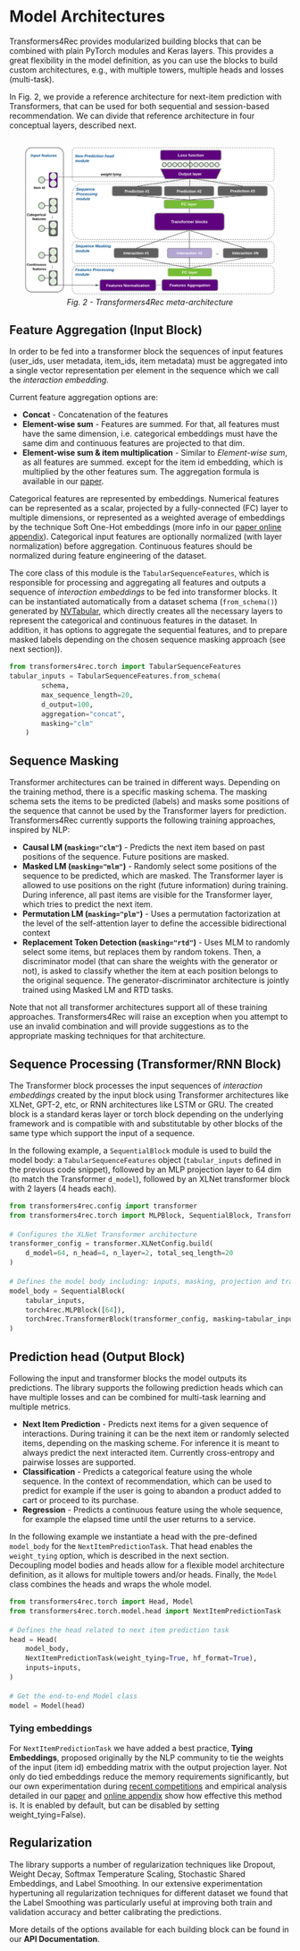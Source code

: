 # Model Architectures

Transformers4Rec provides modularized building blocks that can be combined with plain PyTorch modules and Keras layers. This provides a great flexibility in the model definition, as you can use the blocks to build custom architectures, e.g., with multiple towers, multiple heads and losses (multi-task).

In Fig. 2, we provide a reference architecture for next-item prediction with Transformers, that can be used for both sequential and session-based recommendation. We can divide that reference architecture in four conceptual layers, described next.

<div style="text-align: center; margin: 20pt"><img src="_images/transformers4rec_metaarchitecture.png" alt="Transformers4Rec meta-architecture" style="width:600px;"/><br><figcaption style="font-style: italic;">Fig. 2 - Transformers4Rec meta-architecture</figcaption></div>


## Feature Aggregation (Input Block)
In order to be fed into a transformer block the sequences of input features (user_ids, user metadata, item_ids, item metadata) must be aggregated into a single vector representation per element in the sequence which we call the *interaction embedding*. 

Current feature aggregation options are:
- **Concat** - Concatenation of the features
- **Element-wise sum** - Features are summed. For that, all features must have the same dimension, i.e. categorical embeddings must have the same dim and continuous features are projected to that dim.
- **Element-wise sum & item multiplication** - Similar to *Element-wise sum*, as all features are summed. except for the item id embedding, which is multiplied by the other features sum. The aggregation formula is available in our [paper](https://github.com/NVIDIA-Merlin/publications/blob/main/2021_acm_recsys_transformers4rec/recsys21_transformers4rec_paper.pdf).

Categorical features are represented by embeddings. Numerical features can be represented as a scalar, projected by a fully-connected (FC) layer to multiple dimensions, or represented as a weighted average of embeddings by the technique Soft One-Hot embeddings (more info in our [paper online appendix](https://github.com/NVIDIA-Merlin/publications/blob/main/2021_acm_recsys_transformers4rec/Appendices/Appendix_A-Techniques_used_in_Transformers4Rec_Meta-Architecture.md)). Categorical input features are optionally normalized (with layer normalization) before aggregation.  Continuous features should be normalized during feature engineering of the dataset.

The core class of this module is the `TabularSequenceFeatures`, which is responsible for processing and aggregating all features and outputs a sequence of *interaction embeddings* to be fed into transformer blocks. It can be instantiated automatically from a dataset schema (`from_schema()`) generated by [NVTabular](https://github.com/NVIDIA/NVTabular), which directly creates all the necessary layers to represent the categorical and continuous features in the dataset. In addition, it has options to aggregate the sequential features, and to prepare masked labels depending on the chosen sequence masking approach (see next section)).

```python
from transformers4rec.torch import TabularSequenceFeatures
tabular_inputs = TabularSequenceFeatures.from_schema(
        schema,
        max_sequence_length=20,
        d_output=100,
        aggregation="concat",
        masking="clm"
    )
```


## Sequence Masking
Transformer architectures can be trained in different ways. Depending on the training method, there is a specific masking schema. The masking schema sets the items to be predicted (labels) and masks some positions of the sequence that cannot be used by the Transformer layers for prediction. Transformers4Rec currently supports the following training approaches, inspired by NLP:

- **Causal LM (`masking="clm"`)** - Predicts the next item based on past positions of the sequence. Future positions are masked.
- **Masked LM (`masking="mlm"`)** - Randomly select some positions of the sequence to be predicted, which are masked. The Transformer layer is allowed to use positions on the right (future information) during training. During inference, all past items are visible for the Transformer layer, which tries to predict the next item.
- **Permutation LM (`masking="plm"`)** - Uses a permutation factorization at the level of the self-attention layer to define the accessible bidirectional context
- **Replacement Token Detection (`masking="rtd"`)** - Uses MLM to randomly select some items, but replaces them by random tokens. Then, a discriminator model (that can share the weights with the generator or not), is asked to classify whether the item at each position belongs to the original sequence. The generator-discriminator architecture is jointly trained using Masked LM and RTD tasks. 

Note that not all transformer architectures support all of these training approaches.  Transformers4Rec will raise an exception when you attempt to use an invalid combination and will provide suggestions as to the appropriate masking techniques for that architecture.

## Sequence Processing (Transformer/RNN Block)
The Transformer block processes the input sequences of *interaction embeddings* created by the input block using Transformer architectures like XLNet, GPT-2, etc, or RNN architectures like LSTM or GRU.  The created block is a standard keras layer or torch block depending on the underlying framework and is compatible with and substitutable by other blocks of the same type which support the input of a sequence.

In the following example, a `SequentialBlock` module is used to build the model body: a `TabularSequenceFeatures` object (`tabular_inputs` defined in the previous code snippet), followed by an MLP projection layer to 64 dim (to match the Transformer `d_model`), followed by an XLNet transformer block with 2 layers (4 heads each).


```python
from transformers4rec.config import transformer
from transformers4rec.torch import MLPBlock, SequentialBlock, TransformerBlock

# Configures the XLNet Transformer architecture
transformer_config = transformer.XLNetConfig.build(
    d_model=64, n_head=4, n_layer=2, total_seq_length=20
)

# Defines the model body including: inputs, masking, projection and transformer block.
model_body = SequentialBlock(
    tabular_inputs, 
    torch4rec.MLPBlock([64]), 
    torch4rec.TransformerBlock(transformer_config, masking=tabular_inputs.masking)
)
```


## Prediction head (Output Block)
Following the input and transformer blocks the model outputs its predictions.  The library supports the following prediction heads which can have multiple losses and can be combined for multi-task learning and multiple metrics.

- **Next Item Prediction** - Predicts next items for a given sequence of interactions. During training it can be the next item or randomly selected items, depending on the masking scheme. For inference it is meant to always predict the next interacted item. Currently cross-entropy and pairwise losses are supported. 
- **Classification** - Predicts a categorical feature using the whole sequence. In the context of recommendation, which can be used to predict for example if the user is going to abandon a product added to cart or proceed to its purchase.
- **Regression** - Predicts a continuous feature using the whole sequence, for example the elapsed time until the user returns to a service.

In the following example we instantiate a head with the pre-defined `model_body` for the `NextItemPredictionTask`. That head enables the `weight_tying` option, which is described in the next section.  
Decoupling model bodies and heads allow for a flexible model architecture definition, as it allows for multiple towers and/or heads. Finally, the `Model` class combines the heads and wraps the whole model.

```python
from transformers4rec.torch import Head, Model
from transformers4rec.torch.model.head import NextItemPredictionTask

# Defines the head related to next item prediction task 
head = Head(
    model_body,
    NextItemPredictionTask(weight_tying=True, hf_format=True),
    inputs=inputs,
)

# Get the end-to-end Model class 
model = Model(head)
```

### Tying embeddings
For `NextItemPredictionTask` we have added a best practice, **Tying Embeddings**, proposed originally by the NLP community to tie the weights of the input (item id) embedding matrix with the output projection layer. Not only do tied embeddings reduce the memory requirements significantly, but our own experimentation during [recent competitions](https://resources.nvidia.com/en-us-merlin/recommendation-syste?lx=97GH0Q) and empirical analysis detailed in our [paper](https://github.com/NVIDIA-Merlin/publications/blob/main/2021_acm_recsys_transformers4rec/recsys21_transformers4rec_paper.pdf) and [online appendix](https://github.com/NVIDIA-Merlin/publications/blob/main/2021_acm_recsys_transformers4rec/Appendices/Appendix_A-Techniques_used_in_Transformers4Rec_Meta-Architecture.md) show how effective this method is.  It is enabled by default, but can be disabled by setting weight_tying=False).


## Regularization

The library supports a number of regularization techniques like Dropout, Weight Decay, Softmax Temperature Scaling, Stochastic Shared Embeddings, and Label Smoothing. In our extensive experimentation hypertuning all regularization techniques for different dataset we found that the Label Smoothing was particularly useful at improving both train and validation accuracy and better calibrating the predictions. 


More details of the options available for each building block can be found in our **API Documentation**.
